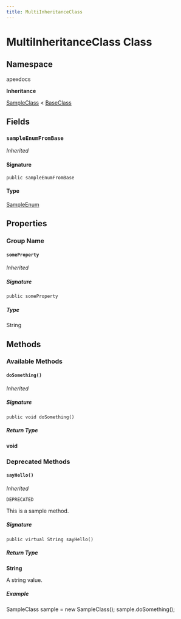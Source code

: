 ```yaml
---
title: MultiInheritanceClass
---
```


# MultiInheritanceClass Class

## Namespace
apexdocs

**Inheritance**

[SampleClass](/SampleClass/page.md) < [BaseClass](/BaseClass/page.md)

## Fields
### `sampleEnumFromBase`

*Inherited*

#### Signature
```apex
public sampleEnumFromBase
```

#### Type
[SampleEnum](/SampleEnum/page.md)

## Properties
### Group Name
#### `someProperty`

*Inherited*

##### Signature
```apex
public someProperty
```

##### Type
String

## Methods
### Available Methods
#### `doSomething()`

*Inherited*

##### Signature
```apex
public void doSomething()
```

##### Return Type
**void**

### Deprecated Methods
#### `sayHello()`

*Inherited*

`DEPRECATED`

This is a sample method.

##### Signature
```apex
public virtual String sayHello()
```

##### Return Type
**String**

A string value.

##### Example
SampleClass sample &#x3D; new SampleClass(); 
sample.doSomething();